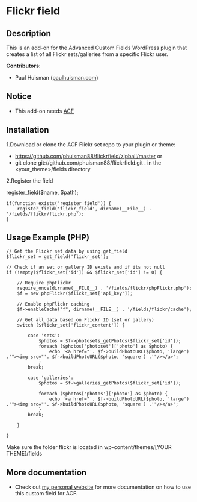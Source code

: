 Flickr field
=============

## Description

This is an add-on for the Advanced Custom Fields WordPress plugin that creates a list of all Flickr sets/galleries from a specific Flickr user.

**Contributors**:

* Paul Huisman	([paulhuisman.com](http://www.paulhuisman.com))

## Notice

- This add-on needs [ACF](http://www.advancedcustomfields.com/) 


## Installation

1.Download or clone the ACF Flickr set repo to your plugin or theme:  
* https://github.com/phuisman88/flickrfield/zipball/master or  
* git clone git://github.com/phuisman88/flickrfield.git . in the <your_theme>/fields directory

2.Register the field 

register_field($name, $path);

	if(function_exists('register_field')) {    
		register_field('flickr_field', dirname(__File__) . '/fields/flickr/flickr.php');  
	}  


## Usage Example (PHP)

	// Get the Flickr set data by using get_field
	$flickr_set = get_field('flickr_set');
	
	// Check if an set or gallery ID exists and if its not null
	if (!empty($flickr_set['id']) && $flickr_set['id'] != 0) {
		
		// Require phpFlickr
		require_once(dirname(__FILE__) . '/fields/flickr/phpFlickr.php');
		$f = new phpFlickr($flickr_set['api_key']);
		
		// Enable phpFlickr caching
		$f->enableCache("f", dirname(__FILE__) . '/fields/flickr/cache');
	
		// Get all data based on Flickr ID (set or gallery)
		switch ($flickr_set['flickr_content']) {
			
			case 'sets':
				$photos = $f->photosets_getPhotos($flickr_set['id']);
				foreach ($photos['photoset']['photo'] as $photo) {	
					echo '<a href="'. $f->buildPhotoURL($photo, 'large') .'"><img src="'. $f->buildPhotoURL($photo, 'square') .'"/></a>';
				}
			break;
			
			case 'galleries':
				$photos = $f->galleries_getPhotos($flickr_set['id']);
				
				foreach ($photos['photos']['photo'] as $photo) {
					echo '<a href="'. $f->buildPhotoURL($photo, 'large') .'"><img src="'. $f->buildPhotoURL($photo, 'square') .'"/></a>';
				}
			break;
			
		}
		
	}
	

Make sure the folder flickr is located in wp-content/themes/[YOUR THEME]/fields

## More documentation

* Check out [my personal website](http://www.paulhuisman-online.nl/fresh-look/flickr-field) for more documentation on how to use this custom field for ACF.
